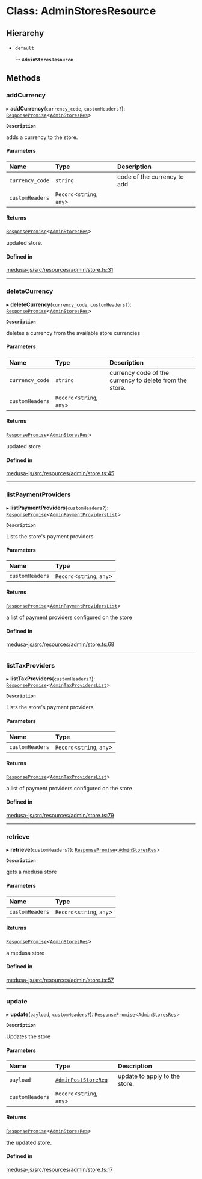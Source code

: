 # Class: AdminStoresResource

## Hierarchy

- `default`

  ↳ **`AdminStoresResource`**

## Methods

### addCurrency

▸ **addCurrency**(`currency_code`, `customHeaders?`): [`ResponsePromise`](../modules/internal.md#responsepromise)<[`AdminStoresRes`](../modules/internal-25.md#adminstoresres)\>

**`Description`**

adds a currency to the store.

#### Parameters

| Name | Type | Description |
| :------ | :------ | :------ |
| `currency_code` | `string` | code of the currency to add |
| `customHeaders` | `Record`<`string`, `any`\> |  |

#### Returns

[`ResponsePromise`](../modules/internal.md#responsepromise)<[`AdminStoresRes`](../modules/internal-25.md#adminstoresres)\>

updated store.

#### Defined in

[medusa-js/src/resources/admin/store.ts:31](https://github.com/pKorsholm/medusa/blob/829d87b84/packages/medusa-js/src/resources/admin/store.ts#L31)

___

### deleteCurrency

▸ **deleteCurrency**(`currency_code`, `customHeaders?`): [`ResponsePromise`](../modules/internal.md#responsepromise)<[`AdminStoresRes`](../modules/internal-25.md#adminstoresres)\>

**`Description`**

deletes a currency from the available store currencies

#### Parameters

| Name | Type | Description |
| :------ | :------ | :------ |
| `currency_code` | `string` | currency code of the currency to delete from the store. |
| `customHeaders` | `Record`<`string`, `any`\> |  |

#### Returns

[`ResponsePromise`](../modules/internal.md#responsepromise)<[`AdminStoresRes`](../modules/internal-25.md#adminstoresres)\>

updated store

#### Defined in

[medusa-js/src/resources/admin/store.ts:45](https://github.com/pKorsholm/medusa/blob/829d87b84/packages/medusa-js/src/resources/admin/store.ts#L45)

___

### listPaymentProviders

▸ **listPaymentProviders**(`customHeaders?`): [`ResponsePromise`](../modules/internal.md#responsepromise)<[`AdminPaymentProvidersList`](../modules/internal-25.md#adminpaymentproviderslist)\>

**`Description`**

Lists the store's payment providers

#### Parameters

| Name | Type |
| :------ | :------ |
| `customHeaders` | `Record`<`string`, `any`\> |

#### Returns

[`ResponsePromise`](../modules/internal.md#responsepromise)<[`AdminPaymentProvidersList`](../modules/internal-25.md#adminpaymentproviderslist)\>

a list of payment providers configured on the store

#### Defined in

[medusa-js/src/resources/admin/store.ts:68](https://github.com/pKorsholm/medusa/blob/829d87b84/packages/medusa-js/src/resources/admin/store.ts#L68)

___

### listTaxProviders

▸ **listTaxProviders**(`customHeaders?`): [`ResponsePromise`](../modules/internal.md#responsepromise)<[`AdminTaxProvidersList`](../modules/internal-25.md#admintaxproviderslist)\>

**`Description`**

Lists the store's payment providers

#### Parameters

| Name | Type |
| :------ | :------ |
| `customHeaders` | `Record`<`string`, `any`\> |

#### Returns

[`ResponsePromise`](../modules/internal.md#responsepromise)<[`AdminTaxProvidersList`](../modules/internal-25.md#admintaxproviderslist)\>

a list of payment providers configured on the store

#### Defined in

[medusa-js/src/resources/admin/store.ts:79](https://github.com/pKorsholm/medusa/blob/829d87b84/packages/medusa-js/src/resources/admin/store.ts#L79)

___

### retrieve

▸ **retrieve**(`customHeaders?`): [`ResponsePromise`](../modules/internal.md#responsepromise)<[`AdminStoresRes`](../modules/internal-25.md#adminstoresres)\>

**`Description`**

gets a medusa store

#### Parameters

| Name | Type |
| :------ | :------ |
| `customHeaders` | `Record`<`string`, `any`\> |

#### Returns

[`ResponsePromise`](../modules/internal.md#responsepromise)<[`AdminStoresRes`](../modules/internal-25.md#adminstoresres)\>

a medusa store

#### Defined in

[medusa-js/src/resources/admin/store.ts:57](https://github.com/pKorsholm/medusa/blob/829d87b84/packages/medusa-js/src/resources/admin/store.ts#L57)

___

### update

▸ **update**(`payload`, `customHeaders?`): [`ResponsePromise`](../modules/internal.md#responsepromise)<[`AdminStoresRes`](../modules/internal-25.md#adminstoresres)\>

**`Description`**

Updates the store

#### Parameters

| Name | Type | Description |
| :------ | :------ | :------ |
| `payload` | [`AdminPostStoreReq`](internal-25.AdminPostStoreReq.md) | update to apply to the store. |
| `customHeaders` | `Record`<`string`, `any`\> |  |

#### Returns

[`ResponsePromise`](../modules/internal.md#responsepromise)<[`AdminStoresRes`](../modules/internal-25.md#adminstoresres)\>

the updated store.

#### Defined in

[medusa-js/src/resources/admin/store.ts:17](https://github.com/pKorsholm/medusa/blob/829d87b84/packages/medusa-js/src/resources/admin/store.ts#L17)
